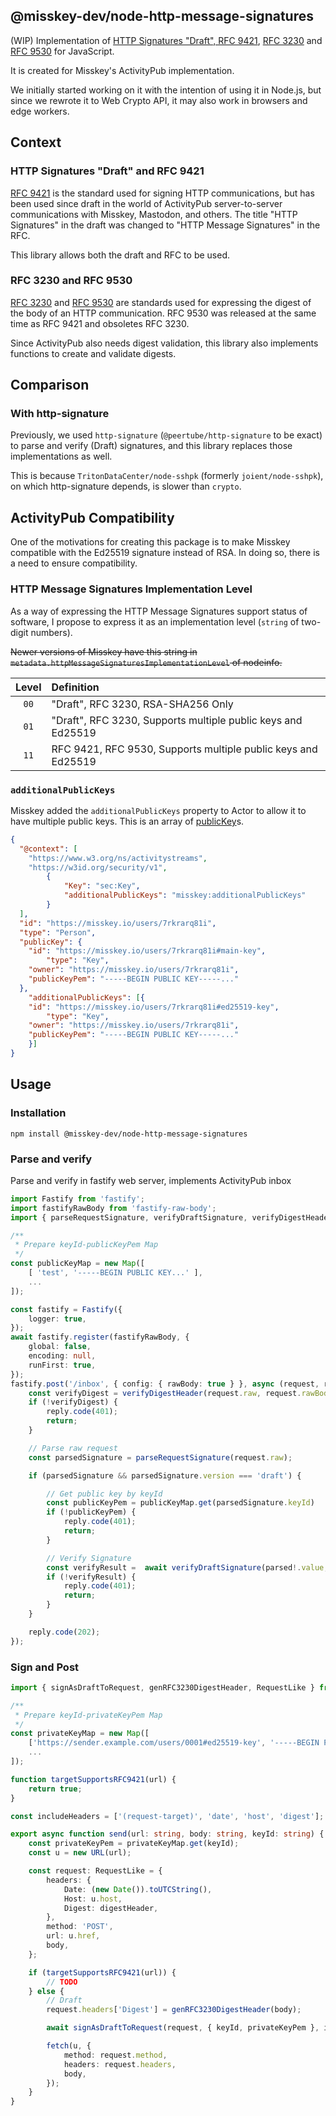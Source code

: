 @misskey-dev/node-http-message-signatures
----

(WIP) Implementation of [HTTP Signatures "Draft", RFC 9421](https://datatracker.ietf.org/doc/rfc9421/), [RFC 3230](https://datatracker.ietf.org/doc/rfc3230/) and [RFC 9530](https://datatracker.ietf.org/doc/rfc9530/) for JavaScript.

It is created for Misskey's ActivityPub implementation.

We initially started working on it with the intention of using it in Node.js, but since we rewrote it to Web Crypto API, it may also work in browsers and edge workers.

## Context
### HTTP Signatures "Draft" and RFC 9421
[RFC 9421](https://datatracker.ietf.org/doc/rfc9421/) is the standard used for signing HTTP communications, but has been used since draft in the world of ActivityPub server-to-server communications with Misskey, Mastodon, and others.
The title "HTTP Signatures" in the draft was changed to "HTTP Message Signatures" in the RFC.

This library allows both the draft and RFC to be used.

### RFC 3230 and RFC 9530
[RFC 3230](https://datatracker.ietf.org/doc/rfc3230/) and [RFC 9530](https://datatracker.ietf.org/doc/rfc9530/) are standards used for expressing the digest of the body of an HTTP communication. RFC 9530 was released at the same time as RFC 9421 and obsoletes RFC 3230.

Since ActivityPub also needs digest validation, this library also implements functions to create and validate digests.

## Comparison
### With http-signature
Previously, we used `http-signature` (`@peertube/http-signature` to be exact) to parse and verify (Draft) signatures, and this library replaces those implementations as well.

This is because `TritonDataCenter/node-sshpk` (formerly `joient/node-sshpk`), on which http-signature depends, is slower than `crypto`.

## ActivityPub Compatibility
One of the motivations for creating this package is to make Misskey compatible with the Ed25519 signature instead of RSA. In doing so, there is a need to ensure compatibility.

### HTTP Message Signatures Implementation Level
As a way of expressing the HTTP Message Signatures support status of software, I propose to express it as an implementation level (`string` of two-digit numbers).

~~Newer versions of Misskey have this string in `metadata.httpMessageSignaturesImplementationLevel` of nodeinfo.~~

|Level|Definition|
|:-:|:--|
|`00`|"Draft", RFC 3230, RSA-SHA256 Only|
|`01`|"Draft", RFC 3230, Supports multiple public keys and Ed25519|
|`11`|RFC 9421, RFC 9530, Supports multiple public keys and Ed25519|

### `additionalPublicKeys`
Misskey added the `additionalPublicKeys` property to Actor to allow it to have multiple public keys. This is an array of [publicKey](https://docs.joinmastodon.org/spec/activitypub/#publicKey)s.

```json
{
  "@context": [
    "https://www.w3.org/ns/activitystreams",
    "https://w3id.org/security/v1",
		{
			"Key": "sec:Key",
			"additionalPublicKeys": "misskey:additionalPublicKeys"
		}
  ],
  "id": "https://misskey.io/users/7rkrarq81i",
  "type": "Person",
  "publicKey": {
    "id": "https://misskey.io/users/7rkrarq81i#main-key",
		"type": "Key",
    "owner": "https://misskey.io/users/7rkrarq81i",
    "publicKeyPem": "-----BEGIN PUBLIC KEY-----..."
  },
	"additionalPublicKeys": [{
    "id": "https://misskey.io/users/7rkrarq81i#ed25519-key",
		"type": "Key",
    "owner": "https://misskey.io/users/7rkrarq81i",
    "publicKeyPem": "-----BEGIN PUBLIC KEY-----..."
	}]
}
```

## Usage

### Installation
```
npm install @misskey-dev/node-http-message-signatures
```

### Parse and verify
Parse and verify in fastify web server, implements ActivityPub inbox

```ts
import Fastify from 'fastify';
import fastifyRawBody from 'fastify-raw-body';
import { parseRequestSignature, verifyDraftSignature, verifyDigestHeader } from '@misskey-dev/node-http-message-signatures';

/**
 * Prepare keyId-publicKeyPem Map
 */
const publicKeyMap = new Map([
	[ 'test', '-----BEGIN PUBLIC KEY...' ],
	...
]);

const fastify = Fastify({
	logger: true,
});
await fastify.register(fastifyRawBody, {
	global: false,
	encoding: null,
	runFirst: true,
});
fastify.post('/inbox', { config: { rawBody: true } }, async (request, reply) => {
	const verifyDigest = verifyDigestHeader(request.raw, request.rawBody, true);
	if (!verifyDigest) {
		reply.code(401);
		return;
	}

	// Parse raw request
	const parsedSignature = parseRequestSignature(request.raw);

	if (parsedSignature && parsedSignature.version === 'draft') {

		// Get public key by keyId
		const publicKeyPem = publicKeyMap.get(parsedSignature.keyId)
		if (!publicKeyPem) {
			reply.code(401);
			return;
		}

		// Verify Signature
		const verifyResult =  await verifyDraftSignature(parsed!.value, keys.rsa4096.publicKey, errorLogger);
		if (!verifyResult) {
			reply.code(401);
			return;
		}
	}

	reply.code(202);
});
```

### Sign and Post
```ts
import { signAsDraftToRequest, genRFC3230DigestHeader, RequestLike } from '@misskey-dev/node-http-message-signatures';

/**
 * Prepare keyId-privateKeyPem Map
 */
const privateKeyMap = new Map([
	['https://sender.example.com/users/0001#ed25519-key', '-----BEGIN PRIVATE KEY...' ],
	...
]);

function targetSupportsRFC9421(url) {
	return true;
}

const includeHeaders = ['(request-target)', 'date', 'host', 'digest'];

export async function send(url: string, body: string, keyId: string) {
	const privateKeyPem = privateKeyMap.get(keyId);
	const u = new URL(url);

	const request: RequestLike = {
		headers: {
			Date: (new Date()).toUTCString(),
			Host: u.host,
			Digest: digestHeader,
		},
		method: 'POST',
		url: u.href,
		body,
	};

	if (targetSupportsRFC9421(url)) {
		// TODO
	} else {
		// Draft
		request.headers['Digest'] = genRFC3230DigestHeader(body);

		await signAsDraftToRequest(request, { keyId, privateKeyPem }, includeHeaders);

		fetch(u, {
			method: request.method,
			headers: request.headers,
			body,
		});
	}
}
```
